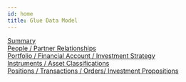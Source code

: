 ```yaml
---
id: home
title: Glue Data Model
---
```


[Summary](summary) <br/>
[People / Partner Relationships](/summary/businessRelationships) <br/>
[Portfolio / Financial Account / Investment Strategy](/summary/potfolioStrategy) <br/>
[Instruments / Asset Classifications](/summary/instruments) <br/>
[Positions / Transactions / Orders/ Investment Propositions](/summary/propositionOrderTransacition) <br/>


